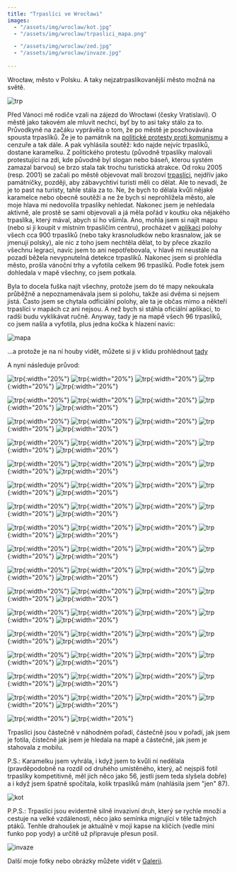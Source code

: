 ```yaml
---
title: "Trpaslíci ve Wrocławi"
images:
  - "/assets/img/wroclaw/kot.jpg"
  - "/assets/img/wroclaw/trpaslici_mapa.png"

  - "/assets/img/wroclaw/zed.jpg"
  - "/assets/img/wroclaw/invaze.jpg"
 
---
```

<!--begin_excerpt-->

Wrocław, město v Polsku. A taky nejzatrpaslíkovanější město možná na světě. 

![trp](/assets/img/wroclaw/zed.jpg)

<!--end_excerpt-->

Před Vánoci mě rodiče vzali na zájezd do Wrocławi (česky Vratislavi). O městě jako takovém ale mluvit nechci, byť by to asi taky stálo za to. Průvodkyně na začáku vyprávěla o tom, že po městě je poschovávána spousta trpaslíků. Že je to památník na [politické protesty proti komunismu](https://cs.wikipedia.org/wiki/Oran%C5%BEov%C3%A1_alternativa) a cenzuře a tak dále. A pak vyhlásila soutěž: kdo najde nejvíc trpaslíků, dostane karamelku. 
Z politického protestu (původně trpaslíky malovali protestující na zdi, kde původně byl slogan nebo báseň, kterou systém zamazal barvou) se brzo stala tak trochu turistická atrakce. Od roku 2005 (resp. 2001) se začali po městě objevovat malí brozoví [trpaslíci](https://en.wikipedia.org/wiki/Wroc%C5%82aw_Dwarfs), nejdřív jako památníčky, později, aby zábavychtiví turisti měli co dělat. Ale to nevadí, že je to past na turisty, tahle stála za to. 
Ne, že bych to dělala kvůli nějaké karamelce nebo obecně soutěži a ne že bych si neprohlížela město, ale moje hlava mi nedovolila trpaslíky nehledat. Nakonec jsem je nehledala aktivně, ale prostě se sami objevovali a já měla pořád v koutku oka nějakého trpaslíka, který mával, abych si ho všimla. 
Ano, mohla jsem si najít mapu (nebo si ji koupit v místním trpasličím centru), procházet v [aplikaci](https://cubesoft.pl/project/go-wroclaw-dwarfs/) polohy všech cca 900 trpaslíků (nebo taky krasnoludków nebo krasnalow, jak se jmenují polsky), ale nic z toho jsem nechtěla dělat, to by přece zkazilo všechnu legraci, navíc jsem to ani nepotřebovala, v hlavě mi neustále na pozadí běžela nevypnutelná detekce trpaslíků. 
Nakonec jsem si prohlédla město, prošla vánoční trhy a vyfotila celkem 96 trpaslíků. Podle fotek jsem dohledala v mapě všechny, co jsem potkala. 

Byla to docela fuška najít všechny, protože jsem do té mapy nekoukala průběžně a nepoznamenávala jsem si polohu, takže asi dvěma si nejsem jistá. Často jsem se chytala odficiální polohy, ale ta je občas mimo a někteří trpaslíci v mapách cz ani nejsou. A než bych si stáhla oficiální aplikaci, to radši budu vyklikávat ručně. 
Anyway, tady je na mapě všech 96 trpaslíků, co jsem našla a vyfotila, plus jedna kočka k hlazení navíc: 

![mapa](/assets/img/wroclaw/trpaslici_mapa.png)

...a protože je na ní houby vidět, můžete si ji v klidu prohlédnout [tady](https://mapy.cz/s/hazozanusu)

A nyní následuje průvod: 

![trp](/assets/img/wroclaw/01.jpg){:width="20%"}
![trp](/assets/img/wroclaw/02.jpg){:width="20%"}
![trp](/assets/img/wroclaw/03.jpg){:width="20%"}
![trp](/assets/img/wroclaw/04.jpg){:width="20%"}
![trp](/assets/img/wroclaw/05.jpg){:width="20%"}

![trp](/assets/img/wroclaw/08-09.jpg){:width="20%"}
![trp](/assets/img/wroclaw/10.jpg){:width="20%"}
![trp](/assets/img/wroclaw/11.jpg){:width="20%"}
![trp](/assets/img/wroclaw/12-13.jpg){:width="20%"}
![trp](/assets/img/wroclaw/14-15.jpg){:width="20%"}

![trp](/assets/img/wroclaw/16.jpg){:width="20%"}
![trp](/assets/img/wroclaw/17.jpg){:width="20%"}
![trp](/assets/img/wroclaw/18.jpg){:width="20%"}
![trp](/assets/img/wroclaw/19.jpg){:width="20%"}
![trp](/assets/img/wroclaw/20.jpg){:width="20%"}

![trp](/assets/img/wroclaw/21.jpg){:width="20%"}
![trp](/assets/img/wroclaw/22.jpg){:width="20%"}
![trp](/assets/img/wroclaw/23.jpg){:width="20%"}
![trp](/assets/img/wroclaw/24.jpg){:width="20%"}
![trp](/assets/img/wroclaw/25.jpg){:width="20%"}

![trp](/assets/img/wroclaw/26.jpg){:width="20%"}
![trp](/assets/img/wroclaw/27.jpg){:width="20%"}
![trp](/assets/img/wroclaw/28.jpg){:width="20%"}
![trp](/assets/img/wroclaw/29.jpg){:width="20%"}
![trp](/assets/img/wroclaw/30.jpg){:width="20%"}

![trp](/assets/img/wroclaw/31.jpg){:width="20%"}
![trp](/assets/img/wroclaw/32.jpg){:width="20%"}
![trp](/assets/img/wroclaw/33.jpg){:width="20%"}
![trp](/assets/img/wroclaw/34.jpg){:width="20%"}
![trp](/assets/img/wroclaw/35.jpg){:width="20%"}

![trp](/assets/img/wroclaw/36.jpg){:width="20%"}
![trp](/assets/img/wroclaw/37-38-39.jpg){:width="20%"}
![trp](/assets/img/wroclaw/40.jpg){:width="20%"}
![trp](/assets/img/wroclaw/41.jpg){:width="20%"}
![trp](/assets/img/wroclaw/42-43.jpg){:width="20%"}

![trp](/assets/img/wroclaw/44.jpg){:width="20%"}
![trp](/assets/img/wroclaw/45.jpg){:width="20%"}
![trp](/assets/img/wroclaw/46.jpg){:width="20%"}
![trp](/assets/img/wroclaw/47.jpg){:width="20%"}
![trp](/assets/img/wroclaw/48.jpg){:width="20%"}

![trp](/assets/img/wroclaw/49-50.jpg){:width="20%"}
![trp](/assets/img/wroclaw/51.jpg){:width="20%"}
![trp](/assets/img/wroclaw/52.jpg){:width="20%"}
![trp](/assets/img/wroclaw/53.jpg){:width="20%"}
![trp](/assets/img/wroclaw/54-55.jpg){:width="20%"}

![trp](/assets/img/wroclaw/56.jpg){:width="20%"}
![trp](/assets/img/wroclaw/57.jpg){:width="20%"}
![trp](/assets/img/wroclaw/58.jpg){:width="20%"}
![trp](/assets/img/wroclaw/59.jpg){:width="20%"}
![trp](/assets/img/wroclaw/60.jpg){:width="20%"}

![trp](/assets/img/wroclaw/61.jpg){:width="20%"}
![trp](/assets/img/wroclaw/62.jpg){:width="20%"}
![trp](/assets/img/wroclaw/63-64.jpg){:width="20%"}
![trp](/assets/img/wroclaw/65-66.jpg){:width="20%"}
![trp](/assets/img/wroclaw/67.jpg){:width="20%"}

![trp](/assets/img/wroclaw/68.jpg){:width="20%"}
![trp](/assets/img/wroclaw/69.jpg){:width="20%"}
![trp](/assets/img/wroclaw/70.jpg){:width="20%"}
![trp](/assets/img/wroclaw/71.jpg){:width="20%"}
![trp](/assets/img/wroclaw/72.jpg){:width="20%"}

![trp](/assets/img/wroclaw/73.jpg){:width="20%"}
![trp](/assets/img/wroclaw/74.jpg){:width="20%"}
![trp](/assets/img/wroclaw/75.jpg){:width="20%"}
![trp](/assets/img/wroclaw/76-77-78.jpg){:width="20%"}
![trp](/assets/img/wroclaw/79.jpg){:width="20%"}

![trp](/assets/img/wroclaw/80.jpg){:width="20%"}
![trp](/assets/img/wroclaw/81.jpg){:width="20%"}
![trp](/assets/img/wroclaw/82.jpg){:width="20%"}
![trp](/assets/img/wroclaw/83.jpg){:width="20%"}
![trp](/assets/img/wroclaw/84.jpg){:width="20%"}

![trp](/assets/img/wroclaw/85.jpg){:width="20%"}
![trp](/assets/img/wroclaw/86.jpg){:width="20%"}
![trp](/assets/img/wroclaw/87.jpg){:width="20%"}
![trp](/assets/img/wroclaw/88.jpg){:width="20%"}
![trp](/assets/img/wroclaw/89.jpg){:width="20%"}

![trp](/assets/img/wroclaw/90.jpg){:width="20%"}
![trp](/assets/img/wroclaw/91.jpg){:width="20%"}
![trp](/assets/img/wroclaw/92.jpg){:width="20%"}
![trp](/assets/img/wroclaw/93.jpg){:width="20%"}
![trp](/assets/img/wroclaw/94.jpg){:width="20%"}

![trp](/assets/img/wroclaw/95.jpg){:width="20%"}
![trp](/assets/img/wroclaw/96.jpg){:width="20%"}

Trpaslíci jsou částečně v náhodném pořadí, částečně jsou v pořadí, jak jsem je fotila, čístečně jak jsem je hledala na mapě a částečně, jak jsem je stahovala z mobilu. 

P.S.: Karamelku jsem vyhrála, i když jsem to kvůli ní nedělala (pravděpodobně na rozdíl od druhého umístěného, který, ač nejspíš fotil trpaslíky kompetitivně, měl jich něco jako 56, jestli jsem teda slyšela dobře) a i když jsem špatně spočítala, kolik trpaslíků mám (nahlásila jsem "jen" 87). 

![kot](/assets/img/wroclaw/kot.jpg)

P.P.S.: Trpaslíci jsou evidentně silně invazivní druh, který se rychle množí a cestuje na velké vzdálenosti, něco jako semínka migrující v těle tažných ptáků. Tenhle drahoušek je aktuálně v mojí kapse na klíčích (vedle mini funko pop yody) a určitě už připravuje přesun posil. 

![invaze](/assets/img/wroclaw/invaze.jpg)

Další moje fotky nebo obrázky můžete vidět v [Galerii](/galerie/).
